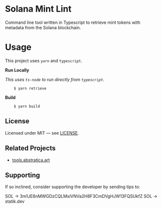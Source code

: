 # Solana Mint Lint

Command line tool written in Typescript to retrieve mint tokens with metadata from the Solana blockchain.

# Usage

This project uses `yarn` and `typescript`.

**Run Locally**

_This uses `ts-node` to run directly from `typescript`._

```
    $ yarn retrieve
```

**Build**

```
    $ yarn build
```

## License

Licensed under MIT — see [LICENSE](https://github.com/statikdev/sol-mint-list/blob/main/LICENSE).

## Related Projects

- [tools.abstratica.art](https://tools.abstratica.art/)

## Supporting

If so inclined, consider supporting the developer by sending tips to:

SOL → 3m1JE6nMWGDzCQLMxiVNVa2H8F3CmDVgHJW13FQSUkfZ
SOL → statik.dev
